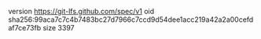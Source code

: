 version https://git-lfs.github.com/spec/v1
oid sha256:99aca7c7c4b7483bc27d7966c7ccd9d54dee1acc219a42a2a00cefdaf7ce73fb
size 3397
